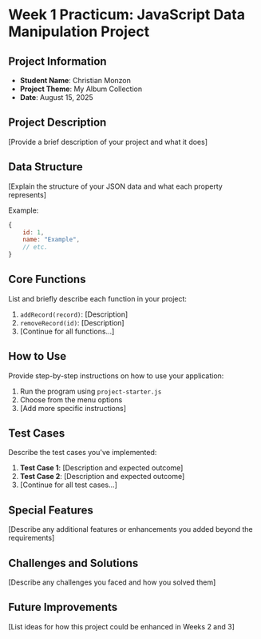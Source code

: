 # Week 1 Practicum: JavaScript Data Manipulation Project

## Project Information
- **Student Name**: Christian Monzon
- **Project Theme**: My Album Collection
- **Date**: August 15, 2025

## Project Description
[Provide a brief description of your project and what it does]

## Data Structure
[Explain the structure of your JSON data and what each property represents]

Example:
```javascript
{
    id: 1,
    name: "Example",
    // etc.
}
```

## Core Functions
List and briefly describe each function in your project:

1. `addRecord(record)`: [Description]
2. `removeRecord(id)`: [Description]
3. [Continue for all functions...]

## How to Use
Provide step-by-step instructions on how to use your application:

1. Run the program using `project-starter.js`
2. Choose from the menu options
3. [Add more specific instructions]

## Test Cases
Describe the test cases you've implemented:

1. **Test Case 1**: [Description and expected outcome]
2. **Test Case 2**: [Description and expected outcome]
3. [Continue for all test cases...]

## Special Features
[Describe any additional features or enhancements you added beyond the requirements]

## Challenges and Solutions
[Describe any challenges you faced and how you solved them]

## Future Improvements
[List ideas for how this project could be enhanced in Weeks 2 and 3]